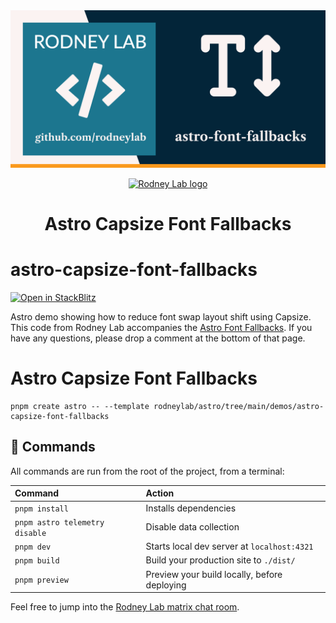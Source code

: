 <img src="../../images/rodneylab-github-astro-capsize-font-fallbacks.png" alt="Rodney Lab astro-prerender-comment-form Github banner">

<p align="center">
  <a aria-label="Open Rodney Lab site" href="https://rodneylab.com" rel="nofollow noopener noreferrer">
    <img alt="Rodney Lab logo" src="https://rodneylab.com/assets/icon.png" width="60" />
  </a>
</p>
<h1 align="center">
  Astro Capsize Font Fallbacks
</h1>

# astro-capsize-font-fallbacks

[![Open in StackBlitz](https://developer.stackblitz.com/img/open_in_stackblitz.svg)](https://stackblitz.com/github/rodneylab/astro/tree/main/demos/astro-capsize-font-fallbacks)

Astro demo showing how to reduce font swap layout shift using Capsize. This code from Rodney Lab accompanies the <a href="https://rodneylab.com/astro-font-fallbacks/">Astro Font Fallbacks</a>. If you have any questions, please drop a comment at the bottom of that page.

# Astro Capsize Font Fallbacks

```
pnpm create astro -- --template rodneylab/astro/tree/main/demos/astro-capsize-font-fallbacks
```

## 🧞 Commands

All commands are run from the root of the project, from a terminal:

| Command                        | Action                                       |
| :----------------------------- | :------------------------------------------- |
| `pnpm install`                 | Installs dependencies                        |
| `pnpm astro telemetry disable` | Disable data collection                      |
| `pnpm dev`                     | Starts local dev server at `localhost:4321`  |
| `pnpm build`                   | Build your production site to `./dist/`      |
| `pnpm preview`                 | Preview your build locally, before deploying |

Feel free to jump into the [Rodney Lab matrix chat room](https://matrix.to/#/%23rodney:matrix.org).
